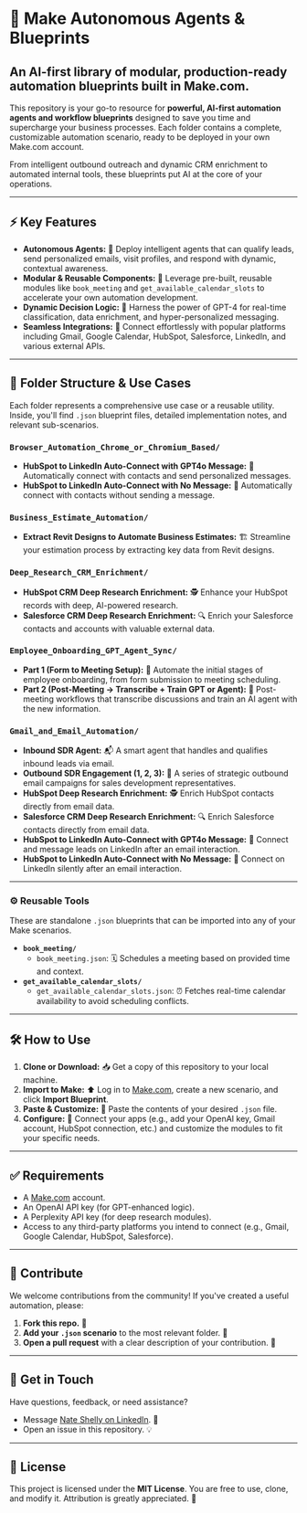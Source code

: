 # 🫠 Make Autonomous Agents & Blueprints

## An AI-first library of modular, production-ready automation blueprints built in Make.com.

This repository is your go-to resource for **powerful, AI-first automation agents and workflow blueprints** designed to save you time and supercharge your business processes. Each folder contains a complete, customizable automation scenario, ready to be deployed in your own Make.com account.

From intelligent outbound outreach and dynamic CRM enrichment to automated internal tools, these blueprints put AI at the core of your operations.

---

## ⚡ Key Features

* **Autonomous Agents:** 🤖 Deploy intelligent agents that can qualify leads, send personalized emails, visit profiles, and respond with dynamic, contextual awareness.
* **Modular & Reusable Components:** 🧩 Leverage pre-built, reusable modules like `book_meeting` and `get_available_calendar_slots` to accelerate your own automation development.
* **Dynamic Decision Logic:** 🧠 Harness the power of GPT-4 for real-time classification, data enrichment, and hyper-personalized messaging.
* **Seamless Integrations:** 🔗 Connect effortlessly with popular platforms including Gmail, Google Calendar, HubSpot, Salesforce, LinkedIn, and various external APIs.

---

## 📁 Folder Structure & Use Cases

Each folder represents a comprehensive use case or a reusable utility. Inside, you'll find `.json` blueprint files, detailed implementation notes, and relevant sub-scenarios.

### `Browser_Automation_Chrome_or_Chromium_Based/`
* **HubSpot to LinkedIn Auto-Connect with GPT4o Message:** 🤝 Automatically connect with contacts and send personalized messages.
* **HubSpot to LinkedIn Auto-Connect with No Message:** 🤫 Automatically connect with contacts without sending a message.

### `Business_Estimate_Automation/`
* **Extract Revit Designs to Automate Business Estimates:** 🏗️ Streamline your estimation process by extracting key data from Revit designs.

### `Deep_Research_CRM_Enrichment/`
* **HubSpot CRM Deep Research Enrichment:** 🕵️ Enhance your HubSpot records with deep, AI-powered research.
* **Salesforce CRM Deep Research Enrichment:** 🔍 Enrich your Salesforce contacts and accounts with valuable external data.

### `Employee_Onboarding_GPT_Agent_Sync/`
* **Part 1 (Form to Meeting Setup):** 📝 Automate the initial stages of employee onboarding, from form submission to meeting scheduling.
* **Part 2 (Post-Meeting → Transcribe + Train GPT or Agent):** 🎤 Post-meeting workflows that transcribe discussions and train an AI agent with the new information.

### `Gmail_and_Email_Automation/`
* **Inbound SDR Agent:** 📬 A smart agent that handles and qualifies inbound leads via email.
* **Outbound SDR Engagement (1, 2, 3):** 📧 A series of strategic outbound email campaigns for sales development representatives.
* **HubSpot Deep Research Enrichment:** 🕵️ Enrich HubSpot contacts directly from email data.
* **Salesforce CRM Deep Research Enrichment:** 🔍 Enrich Salesforce contacts directly from email data.
* **HubSpot to LinkedIn Auto-Connect with GPT4o Message:** 🤝 Connect and message leads on LinkedIn after an email interaction.
* **HubSpot to LinkedIn Auto-Connect with No Message:** 🤫 Connect on LinkedIn silently after an email interaction.

---

### ⚙️ Reusable Tools

These are standalone `.json` blueprints that can be imported into any of your Make scenarios.

* **`book_meeting/`**
    * `book_meeting.json`: 🗓️ Schedules a meeting based on provided time and context.
* **`get_available_calendar_slots/`**
    * `get_available_calendar_slots.json`: ⏰ Fetches real-time calendar availability to avoid scheduling conflicts.

---

## 🛠 How to Use

1.  **Clone or Download:** 📥 Get a copy of this repository to your local machine.
2.  **Import to Make:** ⬆️ Log in to [Make.com](https://www.make.com), create a new scenario, and click **Import Blueprint**.
3.  **Paste & Customize:** 📝 Paste the contents of your desired `.json` file.
4.  **Configure:** 🔧 Connect your apps (e.g., add your OpenAI key, Gmail account, HubSpot connection, etc.) and customize the modules to fit your specific needs.

---

## ✅ Requirements

* A [Make.com](https://www.make.com) account.
* An OpenAI API key (for GPT-enhanced logic).
* A Perplexity API key (for deep research modules).
* Access to any third-party platforms you intend to connect (e.g., Gmail, Google Calendar, HubSpot, Salesforce).

---

## 🤝 Contribute

We welcome contributions from the community! If you've created a useful automation, please:
1.  **Fork this repo.** 🍴
2.  **Add your `.json` scenario** to the most relevant folder. 📂
3.  **Open a pull request** with a clear description of your contribution. 🚀

---

## 💬 Get in Touch

Have questions, feedback, or need assistance?
* Message [Nate Shelly on LinkedIn](https://www.linkedin.com/in/nate-shelly/). 👤
* Open an issue in this repository. 💡

---

## 📄 License

This project is licensed under the **MIT License**. You are free to use, clone, and modify it. Attribution is greatly appreciated. 🫠
